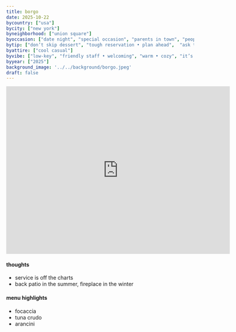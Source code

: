 ```yaml
---
title: borgo
date: 2025-10-22
bycountry: ["usa"]
bycity: ["new york"]
byneighborhood: ["union square"]
byoccasion: ["date night", "special occasion", "parents in town", "people watching"]
bytip: ["don’t skip dessert", "tough reservation • plan ahead",  "ask the somm"]
byattire: ["cool casual"]
byvibe: ["low-key", "friendly staff • welcoming", "warm • cozy", "it’s giving romance", "patio action • garden seating", "aprés ski"]
byyear: ["2025"]
background_image: '../../background/borgo.jpeg'
draft: false
---
```


<iframe src="https://www.google.com/maps/embed?pb=!1m18!1m12!1m3!1d6045.80971783485!2d-73.98618182335656!3d40.74211897138915!2m3!1f0!2f0!3f0!3m2!1i1024!2i768!4f13.1!3m3!1m2!1s0x89c259ce087ee6ff%3A0xaf03ce19f5df83!2sBorgo!5e0!3m2!1sen!2sus!4v1761494082689!5m2!1sen!2sus" width="600" height="450" style="border:0;" allowfullscreen="" loading="lazy" referrerpolicy="no-referrer-when-downgrade"></iframe>

#### thoughts

* service is off the charts
* back patio in the summer, fireplace in the winter

#### menu highlights

* focaccia
* tuna crudo
* arancini
